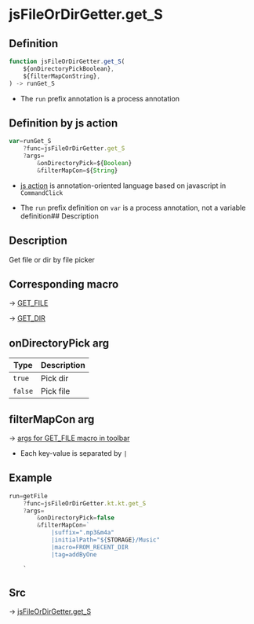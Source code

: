 # jsFileOrDirGetter.get_S

## Definition

```js.js
function jsFileOrDirGetter.get_S(
	${onDirectoryPickBoolean},
	${filterMapConString},
) -> runGet_S
```

- The `run` prefix annotation is a process annotation
## Definition by js action

```js.js
var=runGet_S
	?func=jsFileOrDirGetter.get_S
	?args=
		&onDirectoryPick=${Boolean}
		&filterMapCon=${String}
```

- [js action](#) is annotation-oriented language based on javascript in `CommandClick`

- The `run` prefix definition on `var` is a process annotation, not a variable definition## Description

## Description

Get file or dir by file picker

## Corresponding macro

-> [GET_FILE](https://github.com/puutaro/CommandClick/blob/master/md/developer/js_action/js_action_macro_for_toolbar.md#get_file)

-> [GET_DIR](https://github.com/puutaro/CommandClick/blob/master/md/developer/js_action/js_action_macro_for_toolbar.md#get_dir)

## onDirectoryPick arg

| Type        | Description                               |
|-------------|------------------------------------------|
| `true` | Pick dir |
| `false` | Pick file |

## filterMapCon arg

-> [args for GET_FILE macro in toolbar](https://github.com/puutaro/CommandClick/blob/master/md/developer/js_action/js_action_macro_for_toolbar.md#args-for-get_file)

- Each key-value is separated by `|`

## Example

```js.js
run=getFile
    ?func=jsFileOrDirGetter.kt.kt.get_S
    ?args=
        &onDirectoryPick=false
        &filterMapCon=`
            |suffix=".mp3&m4a"
            |initialPath="${STORAGE}/Music"
            |macro=FROM_RECENT_DIR
            |tag=addByOne
```
        `


## Src

-> [jsFileOrDirGetter.get_S](https://github.com/puutaro/CommandClick/blob/master/app/src/main/java/com/puutaro/commandclick/fragment_lib/terminal_fragment/js_interface/toolbar/JsFileOrDirGetter.kt#L33)


